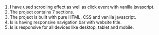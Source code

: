 1. I have used scrooling effect as well as click event with vanilla jsvascript.
2. The project contains 7 sections.
3. The project is built with pure HTML, CSS and vanilla javascript.
4. Is is having responsive navigation bar with website title.
5. Is is responsive for all devices like desktop, tablet and mobile.